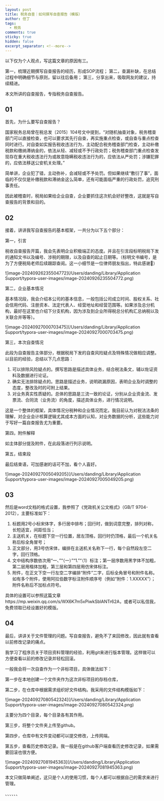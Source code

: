 ```yaml
---
layout: post
title: 税务自查｜如何撰写自查报告（模版）
author: 但丁
tags:
  - 税务
comments: true
sticky: true
hidden: false
excerpt_separator: <!--more-->
---
```



以下仅为个人观点，写这篇文章的原因有三。

第一，梳理近期撰写自查报告的经历，形成SOP流程； 
第二，查漏补缺，在总结过程中明确细节与原则，留以往后备用； 
第三，分享出来，吸取网友的建议，持续精进。 

本文所讲的自查报告，专指税务自查报告。

<!--more-->
## 01

首先，为什么要写自查报告？

国家税务总局曾在税总发〔2015〕104号文中提到，“对随机抽查对象，税务稽查部门可以直接检查，也可以要求其先行自查，再实施重点检查，或自查与重点检查同时进行。对自查如实报告税收违法行为，主动配合税务稽查部门检查，主动补缴税款和缴纳滞纳金的，依法从轻、减轻或不予行政处罚；税务稽查部门重点检查发现存在重大税收违法行为或故意隐瞒税收违法行为的，应依法从严处罚；涉嫌犯罪的，应依法移送公安机关处理。”

简单讲，企业犯了错，主动弥补，会减轻或不予处罚。但如果继续“敷衍了事”，面临的不仅仅是补缴税款和滞纳金这么简单，还有可能面临严重的行政处罚，追究刑事责任。

因此被稽查时，税局如果给企业自查，企业要抓住这次机会好好整改，这就是写自查报告的背景和目的。

## 02

接着，讲讲我写自查报告的基本框架，一共分为以下五个部分：

第一，引言

税收自查报告开篇，我会先表明企业积极端正的态度。并且在引言段标明税局下发的通知文书以及编号、涉税的期限，以及自查的起止日期等。（标明文书编号，是为了方便税局老师后续跟踪查阅。这一小细节是一位律师朋友指出，特此感谢🙏）

![image-20240926235504772](/Users/danding/Library/Application Support/typora-user-images/image-20240926235504772.png)

第二，企业基本情况

基本情况段，我会介绍本公司的基本信息，一般包括公司成立时间、股权关系、社会信用代码、注册资本、法定代表人、经营地址和经营范围等。如果涉及总分机构，最好在这里也介绍下分支机构，因为涉及到企业所得税总分机构汇总纳税以及关联合并等等）。

![image-20240927000703475](/Users/danding/Library/Application Support/typora-user-images/image-20240927000703475.png)

第三，本次自查情况

此段为自查报告主体部分，根据税局下发的自查风险疑点及特殊情况做相应调整。以目前的经验，总结以下几点思路：

1. 可以排除风险疑点的。撰写思路是描述具体业务，结合税法条文，辅以佐证资料及数据进行论证。
2. 确实无法排除疑点的。思路是描述业务，说明疏漏原因，表明企业及时调整的态度，整改及时的可附上结果。
3. 对业务真实性质疑的。总体的思路是三流一致的论证，分别从企业资金流、发票流、合同流（业务流）的角度，描述具体业务，进行情况说明。

这是一个整体的框架，具体情况分税种和企业情况而定。我目前认为对税法法条的理解，对企业会计核算逻辑尤其成本方面的认知，对业务数据的分析，这些能力对于写好一篇自查报告尤为重要。

第四，附件解释

如主体部分提及附件，在此段落进行列示说明。

第五，结束段

最后结束语，可加感谢的话可不加，看个人喜好。

![image-20240927005049205](/Users/danding/Library/Application Support/typora-user-images/image-20240927005049205.png)

## 03

然后是word文档的格式设置，我参照了《党政机关公文格式》（GB/T 9704-2012），主要标准如下：

1. 标题用2号小标宋体字，多行居中排布；回行时，做到词意完整，排列对称，长短适宜，间距恰当；
2. 主送机关，在标题下空一行位置，居左顶格，回行时仍顶格，最后一个机关名称后标全角冒号；
3. 正文部分，用3号仿宋体，编排在主送机关名称下一行，每个自然段左空二字，回行顶格。
4. 文中结构序数依次用“一、”“（一）”“1.”“（1）标注；第一层序数用黑字体不加粗，第二层用楷体加粗，第三层和第四层用仿宋体标注。
5. 附件，在正文下空一行左空二字编排“附件”二字，后标全角冒号和附件名称。如有多个附件，使用阿拉伯数字标注附件顺序号（例如“附件：1.XXXXX”）；附件名称后不加标点符号。

具体的设置可以参照这篇文章https://mp.weixin.qq.com/s/WX6K7m5xPiwkSblANTr62A，或者可以私信我，免费领取已经设置好的模版。



## 04

最后，讲讲关于文件管理的问题。写自查报告，避免不了来回修改，因此就有查看以前修改记录的痛点。

我学习了程序员关于项目资料管理的经验，利用git来进行版本管理。这样做可以方便查看以前的修改记录并轻松回滚。

一般我会将一次自查作为一个非标项目，具体做法如下：

第一步在本地创建一个文件夹作为这次非标项目的存档仓库，

第二步，在仓库中根据需求组织好文件结构。我采用的文件结构模版如下：

![image-20240927080542324](/Users/danding/Library/Application Support/typora-user-images/image-20240927080542324.png)

主要分为四个目录，每个目录各有其作用。

第三步，将整个文件夹上传至github。

第四步，仓库中有文件变动都可以提交修改，上传网端。

第五步，查看历史修改记录。我一般是在github客户端查看历史修改记录，如果需要回滚也很方便。

![image-20240927081945363](/Users/danding/Library/Application Support/typora-user-images/image-20240927081945363.png)



本文只做简单阐述，这只是个人的使用习惯，每个人都可以根据自己的需求来进行管理。

、、、、、、





